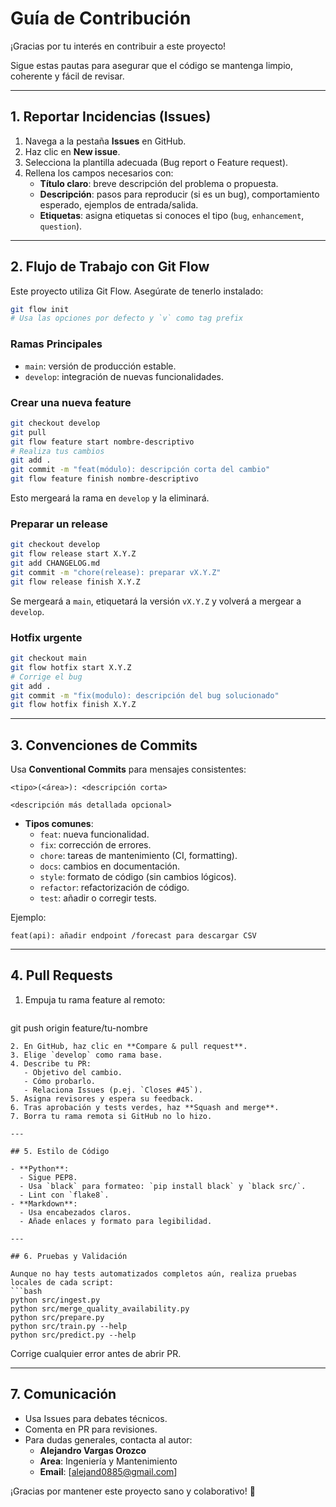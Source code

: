 # Guía de Contribución

¡Gracias por tu interés en contribuir a este proyecto!

Sigue estas pautas para asegurar que el código se mantenga limpio, coherente y fácil de revisar.

---

## 1. Reportar Incidencias (Issues)

1. Navega a la pestaña **Issues** en GitHub.
2. Haz clic en **New issue**.
3. Selecciona la plantilla adecuada (Bug report o Feature request).
4. Rellena los campos necesarios con:
   - **Título claro**: breve descripción del problema o propuesta.
   - **Descripción**: pasos para reproducir (si es un bug), comportamiento esperado, ejemplos de entrada/salida.
   - **Etiquetas**: asigna etiquetas si conoces el tipo (`bug`, `enhancement`, `question`).

---

## 2. Flujo de Trabajo con Git Flow

Este proyecto utiliza Git Flow. Asegúrate de tenerlo instalado:
```bash
git flow init
# Usa las opciones por defecto y `v` como tag prefix
```

### Ramas Principales
- `main`: versión de producción estable.
- `develop`: integración de nuevas funcionalidades.

### Crear una nueva feature
```bash
git checkout develop
git pull
git flow feature start nombre-descriptivo
# Realiza tus cambios
git add .
git commit -m "feat(módulo): descripción corta del cambio"
git flow feature finish nombre-descriptivo
```
Esto mergeará la rama en `develop` y la eliminará.

### Preparar un release
```bash
git checkout develop
git flow release start X.Y.Z
git add CHANGELOG.md
git commit -m "chore(release): preparar vX.Y.Z"
git flow release finish X.Y.Z
```
Se mergeará a `main`, etiquetará la versión `vX.Y.Z` y volverá a mergear a `develop`.

### Hotfix urgente
```bash
git checkout main
git flow hotfix start X.Y.Z
# Corrige el bug
git add .
git commit -m "fix(modulo): descripción del bug solucionado"
git flow hotfix finish X.Y.Z
```

---

## 3. Convenciones de Commits

Usa **Conventional Commits** para mensajes consistentes:
```
<tipo>(<área>): <descripción corta>

<descripción más detallada opcional>
```
- **Tipos comunes**:
  - `feat`: nueva funcionalidad.
  - `fix`: corrección de errores.
  - `chore`: tareas de mantenimiento (CI, formatting).
  - `docs`: cambios en documentación.
  - `style`: formato de código (sin cambios lógicos).
  - `refactor`: refactorización de código.
  - `test`: añadir o corregir tests.

Ejemplo:
```
feat(api): añadir endpoint /forecast para descargar CSV
```

---

## 4. Pull Requests

1. Empuja tu rama feature al remoto:
   ```bash
git push origin feature/tu-nombre
```
2. En GitHub, haz clic en **Compare & pull request**.
3. Elige `develop` como rama base.
4. Describe tu PR:
   - Objetivo del cambio.
   - Cómo probarlo.
   - Relaciona Issues (p.ej. `Closes #45`).
5. Asigna revisores y espera su feedback.
6. Tras aprobación y tests verdes, haz **Squash and merge**.
7. Borra tu rama remota si GitHub no lo hizo.

---

## 5. Estilo de Código

- **Python**:
  - Sigue PEP8.
  - Usa `black` para formateo: `pip install black` y `black src/`.
  - Lint con `flake8`.
- **Markdown**:
  - Usa encabezados claros.
  - Añade enlaces y formato para legibilidad.

---

## 6. Pruebas y Validación

Aunque no hay tests automatizados completos aún, realiza pruebas locales de cada script:
```bash
python src/ingest.py
python src/merge_quality_availability.py
python src/prepare.py
python src/train.py --help
python src/predict.py --help
```
Corrige cualquier error antes de abrir PR.

---

## 7. Comunicación

- Usa Issues para debates técnicos.
- Comenta en PR para revisiones.
- Para dudas generales, contacta al autor:
  - **Alejandro Vargas Orozco**
  - **Area**: Ingeniería y Mantenimiento
  - **Email**: [alejand0885@gmail.com]


¡Gracias por mantener este proyecto sano y colaborativo! 🚀

